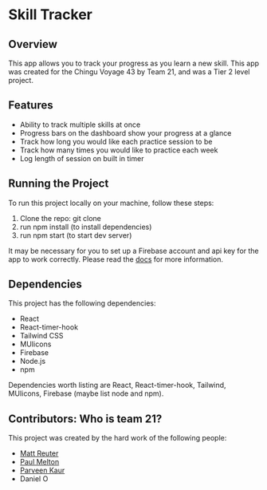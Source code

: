 # Skill Tracker

## Overview
This app allows you to track your progress as you learn a new skill. This app was created for the Chingu Voyage 43 by Team 21, and was a Tier 2 level project.

## Features
- Ability to track multiple skills at once
- Progress bars on the dashboard show your progress at a glance
- Track how long you would like each practice session to be
- Track how many times you would like to practice each week
- Log length of session on built in timer

## Running the Project
To run this project locally on your machine, follow these steps:
1. Clone the repo: git clone <repo>
2. run npm install (to install dependencies)
3. run npm start  (to start dev server)

It may be necessary for you to set up a Firebase account and api key for the app to work correctly. Please read the [docs](https://firebase.google.com/docs/?hl=en&authuser=0) for more information. 


## Dependencies
This project has the following dependencies:
- React
- React-timer-hook
- Tailwind CSS
- MUIicons
- Firebase
- Node.js
- npm


Dependencies worth listing are React, React-timer-hook, Tailwind, MUIicons, Firebase (maybe list node and npm).


## Contributors: Who is team 21?
This project was created by the hard work of the following people:
- [Matt Reuter](https://github.com/MattRueter) 
- [Paul Melton](https://github.com/Melton-Paul)
- [Parveen Kaur](https://github.com/Pavubrar)
- Daniel O